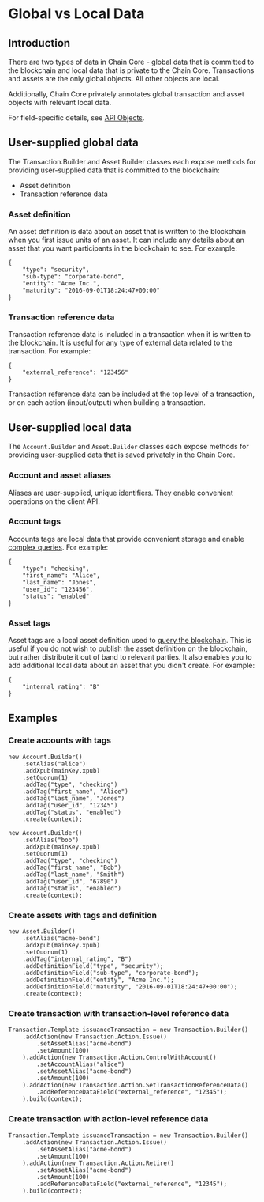 # Global vs Local Data

## Introduction
There are two types of data in Chain Core - global data that is committed to the blockchain and local data that is private to the Chain Core. Transactions and assets are the only global objects. All other objects are local.

Additionally, Chain Core privately annotates global transaction and asset objects with relevant local data.

For field-specific details, see [API Objects](../reference/api-objects.md#).

## User-supplied global data
The Transaction.Builder and Asset.Builder classes each expose methods for providing user-supplied data that is committed to the blockchain:

* Asset definition
* Transaction reference data

### Asset definition
An asset definition is data about an asset that is written to the blockchain when you first issue units of an asset. It can include any details about an asset that you want participants in the blockchain to see. For example:

```
{
    "type": "security",
    "sub-type": "corporate-bond",
    "entity": "Acme Inc.",
    "maturity": "2016-09-01T18:24:47+00:00"
}
```

### Transaction reference data
Transaction reference data is included in a transaction when it is written to the blockchain. It is useful for any type of external data related to the transaction. For example:

```
{
    "external_reference": "123456"
}
```
Transaction reference data can be included at the top level of a transaction, or on each action (input/output) when building a transaction.


## User-supplied local data

The `Account.Builder` and `Asset.Builder` classes each expose methods for providing user-supplied data that is saved privately in the Chain Core.

### Account and asset aliases
Aliases are user-supplied, unique identifiers. They enable convenient operations on the client API.

### Account tags
Accounts tags are local data that provide convenient storage and enable [complex queries](./query-filters.md). For example:

```
{
    "type": "checking",
    "first_name": "Alice",
    "last_name": "Jones",
    "user_id": "123456",
    "status": "enabled"
}
```

### Asset tags
Asset tags are a local asset definition used to [query the blockchain](./query-filters.md). This is useful if you do not wish to publish the asset definition on the blockchain, but rather distribute it out of band to relevant parties. It also enables you to add additional local data about an asset that you didn't create. For example:

```
{
    "internal_rating": "B"   
}
```

## Examples

### Create accounts with tags
```
new Account.Builder()
    .setAlias("alice")
    .addXpub(mainKey.xpub)
    .setQuorum(1)
    .addTag("type", "checking")
    .addTag("first_name", "Alice")
    .addTag("last_name", "Jones")
    .addTag("user_id", "12345")
    .addTag("status", "enabled")
    .create(context);

new Account.Builder()
    .setAlias("bob")
    .addXpub(mainKey.xpub)
    .setQuorum(1)
    .addTag("type", "checking")
    .addTag("first_name", "Bob")
    .addTag("last_name", "Smith")
    .addTag("user_id", "67890")
    .addTag("status", "enabled")
    .create(context);
```
### Create assets with tags and definition
```
new Asset.Builder()
    .setAlias("acme-bond")
    .addXpub(mainKey.xpub)
    .setQuorum(1)
    .addTag("internal_rating", "B")
    .addDefinitionField("type", "security");
    .addDefinitionField("sub-type", "corporate-bond");
    .addDefinitionField("entity", "Acme Inc.");
    .addDefinitionField("maturity", "2016-09-01T18:24:47+00:00");
    .create(context);
```

### Create transaction with transaction-level reference data

```
Transaction.Template issuanceTransaction = new Transaction.Builder()
    .addAction(new Transaction.Action.Issue()
        .setAssetAlias("acme-bond")
        .setAmount(100)
    ).addAction(new Transaction.Action.ControlWithAccount()
        .setAccountAlias("alice")
        .setAssetAlias("acme-bond")
        .setAmount(100)
    ).addAction(new Transaction.Action.SetTransactionReferenceData()
        .addReferenceDataField("external_reference", "12345");
    ).build(context);
```

### Create transaction with action-level reference data
```
Transaction.Template issuanceTransaction = new Transaction.Builder()
    .addAction(new Transaction.Action.Issue()
        .setAssetAlias("acme-bond")
        .setAmount(100)
    ).addAction(new Transaction.Action.Retire()
        .setAssetAlias("acme-bond")
        .setAmount(100)
        .addReferenceDataField("external_reference", "12345");
    ).build(context);
```
